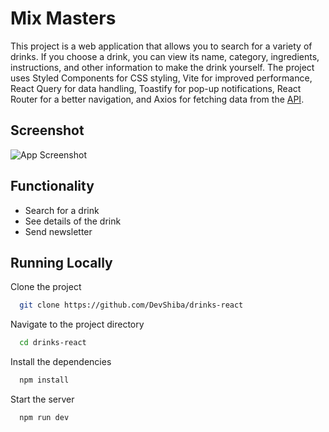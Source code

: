 
# Mix Masters

This project is a web application that allows you to search for a variety of drinks. If you choose a drink, you can view its name, category, ingredients, instructions, and other information to make the drink yourself. The project uses Styled Components for CSS styling, Vite for improved performance, React Query for data handling, Toastify for pop-up notifications, React Router for a better navigation, and Axios for fetching data from the [API](https://www.thecocktaildb.com).

## Screenshot

![App Screenshot](https://i.imgur.com/xBrXMTW.png)


## Functionality

- Search for a drink
- See details of the drink 
- Send newsletter



## Running Locally

Clone the project

```bash
  git clone https://github.com/DevShiba/drinks-react
```

Navigate to the project directory

```bash
  cd drinks-react
```

Install the dependencies

```bash
  npm install
```

Start the server

```bash
  npm run dev
```

